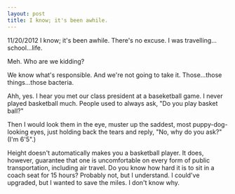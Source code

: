 ```yaml
---
layout: post
title: I know; it's been awhile.
---
```

<span class="date">
  11/20/2012
</span>
I know; it's been awhile. There's no excuse. I was travelling&hellip;school&hellip;life.

Meh. Who are we kidding?

We know what's responsible. And we're not going to take it. Those&hellip;those things&hellip;those bacteria.

Ahh, yes. I hear you met our class president at a baseketball game. I never played basketball much. People used to always ask, "Do you play basket ball?" 

Then I would look them in the eye, muster up the saddest, most puppy-dog-looking eyes, just holding back the tears and reply, "No, why do you ask?" (I'm 6'5".)

Height doesn't automatically makes you a basketball player. It does, however, guarantee that one is uncomfortable on every form of public transportation, including air travel. Do you know how hard it is to sit in a coach seat for 15 hours? Probably not, but I understand. I could've upgraded, but I wanted to save the miles. I don't know why.